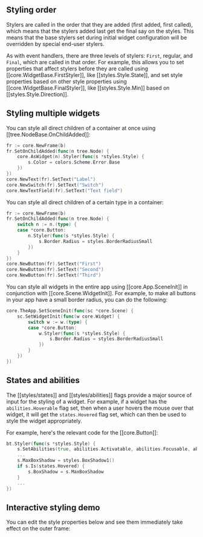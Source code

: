 ## Styling order

Stylers are called in the order that they are added (first added, first called), which means that the stylers added last get the final say on the styles. This means that the base stylers set during initial widget configuration will be overridden by special end-user stylers.

As with event handlers, there are three levels of stylers: `First`, regular, and `Final`, which are called in that order. For example, this allows you to set properties that affect stylers before they are called using [[core.WidgetBase.FirstStyler]], like [[styles.Style.State]], and set style properties based on other style properties using [[core.WidgetBase.FinalStyler]], like [[styles.Style.Min]] based on [[styles.Style.Direction]].

## Styling multiple widgets

You can style all direct children of a container at once using [[tree.NodeBase.OnChildAdded]]:

```Go
fr := core.NewFrame(b)
fr.SetOnChildAdded(func(n tree.Node) {
    core.AsWidget(n).Styler(func(s *styles.Style) {
        s.Color = colors.Scheme.Error.Base
    })
})
core.NewText(fr).SetText("Label")
core.NewSwitch(fr).SetText("Switch")
core.NewTextField(fr).SetText("Text field")
```

You can style all direct children of a certain type in a container:

```Go
fr := core.NewFrame(b)
fr.SetOnChildAdded(func(n tree.Node) {
    switch n := n.(type) {
    case *core.Button:
        n.Styler(func(s *styles.Style) {
            s.Border.Radius = styles.BorderRadiusSmall
        })
    }
})
core.NewButton(fr).SetText("First")
core.NewButton(fr).SetText("Second")
core.NewButton(fr).SetText("Third")
```

You can style all widgets in the entire app using [[core.App.SceneInit]] in conjunction with [[core.Scene.WidgetInit]]. For example, to make all buttons in your app have a small border radius, you can do the following:

```go
core.TheApp.SetSceneInit(func(sc *core.Scene) {
    sc.SetWidgetInit(func(w core.Widget) {
        switch w := w.(type) {
        case *core.Button:
            w.Styler(func(s *styles.Style) {
                s.Border.Radius = styles.BorderRadiusSmall
            })
        }
    })
})
```

## States and abilities

The [[styles/states]] and [[styles/abilities]] flags provide a major source of input for the styling of a widget.  For example, if a widget has the `abilities.Hoverable` flag set, then when a user hovers the mouse over that widget, it will get the `states.Hovered` flag set, which can then be used to style the widget appropriately.

For example, here's the relevant code for the [[core.Button]]:

```go
bt.Styler(func(s *styles.Style) {
    s.SetAbilities(true, abilities.Activatable, abilities.Focusable, abilities.Hoverable, abilities.DoubleClickable, abilities.TripleClickable)
    ...
    s.MaxBoxShadow = styles.BoxShadow1()
    if s.Is(states.Hovered) {
        s.BoxShadow = s.MaxBoxShadow
    }
    ...
})
```


## Interactive styling demo

You can edit the style properties below and see them immediately take effect on the outer frame:

<style-demo></style-demo>
